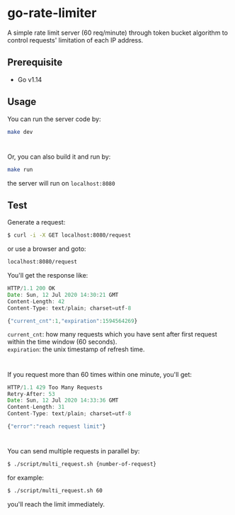 # go-rate-limiter
A simple rate limit server (60 req/minute) through token bucket algorithm to control requests' limitation of each IP address.


## Prerequisite

- Go v1.14

## Usage
You can run the server code by:

```bash
make dev
```
#
Or, you can also build it and run by:
```bash
make run
```
the server will run on `localhost:8080`

## Test

Generate a request: 
```bash
$ curl -i -X GET localhost:8080/request
```
or use a browser and goto:

```bash
localhost:8080/request
```

You'll get the response like:
```javascript
HTTP/1.1 200 OK
Date: Sun, 12 Jul 2020 14:30:21 GMT
Content-Length: 42
Content-Type: text/plain; charset=utf-8

{"current_cnt":1,"expiration":1594564269}
```
`current_cnt`: how many requests which you have sent after first request within the time window (60 seconds).  
`expiration`: the unix timestamp of refresh time.  

#
If you request more than 60 times within one minute, you'll get:
```javascript
HTTP/1.1 429 Too Many Requests
Retry-After: 53
Date: Sun, 12 Jul 2020 14:33:36 GMT
Content-Length: 31
Content-Type: text/plain; charset=utf-8

{"error":"reach request limit"}
```
#
You can send multiple requests in parallel by:
```bash
$ ./script/multi_request.sh {number-of-request}
```
for example:
```bash
$ ./script/multi_request.sh 60
```
you'll reach the limit immediately.
